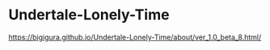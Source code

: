 # Undertale-Lonely-Time
https://bigigura.github.io/Undertale-Lonely-Time/about/ver_1.0_beta_8.html/
